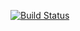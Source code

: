 [![Build Status](https://mksecurity.visualstudio.com/Space%20Game%20-%20web%20-%20Workflow/_apis/build/status/mslearn-tailspin-spacegame-web?branchName=master)](https://mksecurity.visualstudio.com/Space%20Game%20-%20web%20-%20Workflow/_build/latest?definitionId=2&branchName=master)
